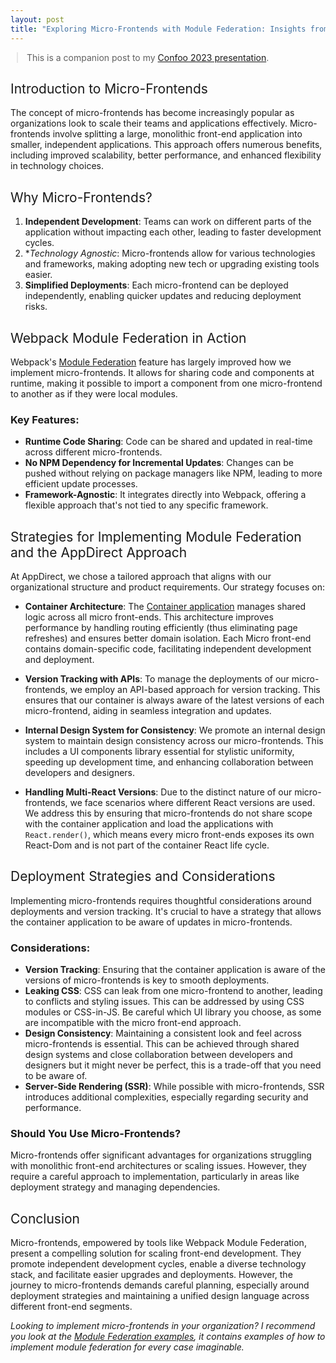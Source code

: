 ```yaml
---
layout: post
title: "Exploring Micro-Frontends with Module Federation: Insights from Practice"
---
```


<style>
    h1 {
        font-weight: normal;
        line-height: 1.5em;
        font-size: 28px;
        margin-bottom: 10px;
    }
    .post-title {
        margin-bottom: -0.5rem;
    }
    blockquote {
        margin-left: 10px;
        margin-right: 10px;
    }
    h2 { font-weight: normal; }
    .w {
        padding: 3em 1em;
    }
</style>

> This is a companion post to my [Confoo 2023 presentation](https://drive.google.com/file/d/1K0OWytOmc3tB21ohnBKv-tOQdn5xnQwY/view?usp=sharing).

## Introduction to Micro-Frontends

The concept of micro-frontends has become increasingly popular as organizations look to scale their teams and applications effectively. Micro-frontends involve splitting a large, monolithic front-end application into smaller, independent applications. This approach offers numerous benefits, including improved scalability, better performance, and enhanced flexibility in technology choices.

## Why Micro-Frontends?

1. **Independent Development**: Teams can work on different parts of the application without impacting each other, leading to faster development cycles.
2. **Technology Agnostic*: Micro-frontends allow for various technologies and frameworks, making adopting new tech or upgrading existing tools easier.
3. **Simplified Deployments**: Each micro-frontend can be deployed independently, enabling quicker updates and reducing deployment risks.

## Webpack Module Federation in Action

Webpack's [Module Federation](https://webpack.js.org/concepts/module-federation/) feature has largely improved how we implement micro-frontends. It allows for sharing code and components at runtime, making it possible to import a component from one micro-frontend to another as if they were local modules.

### Key Features:

- **Runtime Code Sharing**: Code can be shared and updated in real-time across different micro-frontends.
- **No NPM Dependency for Incremental Updates**: Changes can be pushed without relying on package managers like NPM, leading to more efficient update processes.
- **Framework-Agnostic**: It integrates directly into Webpack, offering a flexible approach that's not tied to any specific framework.

## Strategies for Implementing Module Federation and the AppDirect Approach

At AppDirect, we chose a tailored approach that aligns with our organizational structure and product requirements. Our strategy focuses on:

- **Container Architecture**: The [Container application](https://medium.com/nerd-for-tech/micro-front-ends-hands-on-project-63bd3327e162) manages shared logic across all micro front-ends. This architecture improves performance by handling routing efficiently (thus eliminating page refreshes) and ensures better domain isolation. Each Micro front-end contains domain-specific code, facilitating independent development and deployment.

- **Version Tracking with APIs**: To manage the deployments of our micro-frontends, we employ an API-based approach for version tracking. This ensures that our container is always aware of the latest versions of each micro-frontend, aiding in seamless integration and updates.

- **Internal Design System for Consistency**: We promote an internal design system to maintain design consistency across our micro-frontends. This includes a UI components library essential for stylistic uniformity, speeding up development time, and enhancing collaboration between developers and designers.

- **Handling Multi-React Versions**: Due to the distinct nature of our micro-frontends, we face scenarios where different React versions are used. We address this by ensuring that micro-frontends do not share scope with the container application and load the applications with `React.render()`, which means every micro front-ends exposes its own React-Dom and is not part of the container React life cycle.

## Deployment Strategies and Considerations

Implementing micro-frontends requires thoughtful considerations around deployments and version tracking. It's crucial to have a strategy that allows the container application to be aware of updates in micro-frontends.

### Considerations:

- **Version Tracking**: Ensuring that the container application is aware of the versions of micro-frontends is key to smooth deployments.
- **Leaking CSS**: CSS can leak from one micro-frontend to another, leading to conflicts and styling issues. This can be addressed by using CSS modules or CSS-in-JS. Be careful which UI library you choose, as some are incompatible with the micro front-end approach.
- **Design Consistency**: Maintaining a consistent look and feel across micro-frontends is essential. This can be achieved through shared design systems and close collaboration between developers and designers but it might never be perfect, this is a trade-off that you need to be aware of.
- **Server-Side Rendering (SSR)**: While possible with micro-frontends, SSR introduces additional complexities, especially regarding security and performance.

### Should You Use Micro-Frontends?

Micro-frontends offer significant advantages for organizations struggling with monolithic front-end architectures or scaling issues. However, they require a careful approach to implementation, particularly in areas like deployment strategy and managing dependencies.

## Conclusion

Micro-frontends, empowered by tools like Webpack Module Federation, present a compelling solution for scaling front-end development. They promote independent development cycles, enable a diverse technology stack, and facilitate easier upgrades and deployments. However, the journey to micro-frontends demands careful planning, especially around deployment strategies and maintaining a unified design language across different front-end segments.

*Looking to implement micro-frontends in your organization? I recommend you look at the [Module Federation examples](https://github.com/module-federation/module-federation-examples), it contains examples of how to implement module federation for every case imaginable.*

